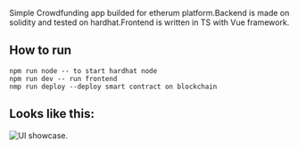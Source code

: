Simple Crowdfunding app builded for etherum platform.Backend is made on solidity and tested on hardhat.Frontend is written in TS with Vue framework.
## How to run
```
npm run node -- to start hardhat node
npm run dev -- run frontend
nmp run deploy --deploy smart contract on blockchain
```
## Looks like this:
![UI showcase.]((https://github.com/Thechopsee/Group-Founding/blob/main/img/UI.png?raw=true))
